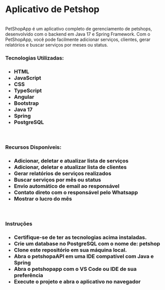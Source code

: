 <h1> Aplicativo de Petshop </h1>
<br>
<span> PetShopApp é um aplicativo completo de gerenciamento de petshops, desenvolvido com o backend em Java 17 e Spring Framework. Com o PetShopApp, você pode facilmente adicionar serviços, clientes, gerar relatórios e buscar serviços por meses ou status.</span>
<br>
<h3>Tecnologias Utilizadas:<h3/>
 <ul>
    <li>HTML</li>
    <li>JavaScript</li>
    <li>CSS</li>
    <li>TypeScript</li>
    <li>Angular</li>
    <li>Bootstrap</li>
    <li>Java 17</li>
    <li>Spring</li>
    <li>PostgreSQL</li>
</ul>
 <br>
 <h3>Recursos Disponíveis:<h3/>
<ul>
    <li>Adicionar, deletar e atualizar lista de serviços</li>
    <li>Adicionar, deletar e atualizar lista de clientes</li>
    <li>Gerar relatórios de serviços realizados</li>
    <li>Buscar serviços por mês ou status</li>
    <li>Envio automático de email ao responsável</li>
    <li>Contato direto com o responsável pelo Whatsapp </li>
    <li>Mostrar o lucro do mês </li>
    
</ul>
<br>
<h3>Instruções<h3/> 
 <ul>
    <li>Certifique-se de ter as tecnologias acima instaladas.</li>
    <li>Crie um database no PostgreSQL com o nome de: petshop </li>
    <li>Clone este repositório em sua máquina local.</li>
    <li>Abra o petshopaAPI em uma IDE compatível com Java e Spring</li>
    <li>Abra o petshopapp com o VS Code ou IDE de sua preferência</li>
    <li>Execute o projeto e abra o aplicativo no navegador</li>
</ul>



